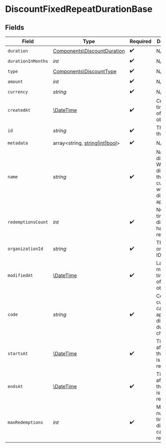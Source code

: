 # DiscountFixedRepeatDurationBase


## Fields

| Field                                                                                                | Type                                                                                                 | Required                                                                                             | Description                                                                                          |
| ---------------------------------------------------------------------------------------------------- | ---------------------------------------------------------------------------------------------------- | ---------------------------------------------------------------------------------------------------- | ---------------------------------------------------------------------------------------------------- |
| `duration`                                                                                           | [Components\DiscountDuration](../../Models/Components/DiscountDuration.md)                           | :heavy_check_mark:                                                                                   | N/A                                                                                                  |
| `durationInMonths`                                                                                   | *int*                                                                                                | :heavy_check_mark:                                                                                   | N/A                                                                                                  |
| `type`                                                                                               | [Components\DiscountType](../../Models/Components/DiscountType.md)                                   | :heavy_check_mark:                                                                                   | N/A                                                                                                  |
| `amount`                                                                                             | *int*                                                                                                | :heavy_check_mark:                                                                                   | N/A                                                                                                  |
| `currency`                                                                                           | *string*                                                                                             | :heavy_check_mark:                                                                                   | N/A                                                                                                  |
| `createdAt`                                                                                          | [\DateTime](https://www.php.net/manual/en/class.datetime.php)                                        | :heavy_check_mark:                                                                                   | Creation timestamp of the object.                                                                    |
| `id`                                                                                                 | *string*                                                                                             | :heavy_check_mark:                                                                                   | The ID of the object.                                                                                |
| `metadata`                                                                                           | array<string, [string\|int\|bool](../../Models/Components/DiscountFixedRepeatDurationBaseMetadata.md)> | :heavy_check_mark:                                                                                   | N/A                                                                                                  |
| `name`                                                                                               | *string*                                                                                             | :heavy_check_mark:                                                                                   | Name of the discount. Will be displayed to the customer when the discount is applied.                |
| `redemptionsCount`                                                                                   | *int*                                                                                                | :heavy_check_mark:                                                                                   | Number of times the discount has been redeemed.                                                      |
| `organizationId`                                                                                     | *string*                                                                                             | :heavy_check_mark:                                                                                   | The organization ID.                                                                                 |
| `modifiedAt`                                                                                         | [\DateTime](https://www.php.net/manual/en/class.datetime.php)                                        | :heavy_check_mark:                                                                                   | Last modification timestamp of the object.                                                           |
| `code`                                                                                               | *string*                                                                                             | :heavy_check_mark:                                                                                   | Code customers can use to apply the discount during checkout.                                        |
| `startsAt`                                                                                           | [\DateTime](https://www.php.net/manual/en/class.datetime.php)                                        | :heavy_check_mark:                                                                                   | Timestamp after which the discount is redeemable.                                                    |
| `endsAt`                                                                                             | [\DateTime](https://www.php.net/manual/en/class.datetime.php)                                        | :heavy_check_mark:                                                                                   | Timestamp after which the discount is no longer redeemable.                                          |
| `maxRedemptions`                                                                                     | *int*                                                                                                | :heavy_check_mark:                                                                                   | Maximum number of times the discount can be redeemed.                                                |